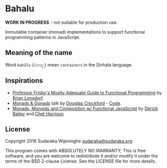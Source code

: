 # Bahalu

**WORK IN PROGRESS** - not suitable for production use.

Immutable container (monad) implementations to support functional programming
patterns in JavaScript.

## Meaning of the name

Word `bahālu` (බහාලු) mean `containers` in the Sinhala language.

## Inspirations

- [Professor Frisby's Mostly Adequate Guide to Functional Programming](https://drboolean.gitbooks.io/mostly-adequate-guide/content/) by [Brian Lonsdorf](https://twitter.com/drboolean).
- [Monads & Gonads](https://www.youtube.com/watch?v=b0EF0VTs9Dc) talk by [Douglas Crockford](http://www.crockford.com/) -  [Code](https://github.com/douglascrockford/monad).
- [Monads, Monoids and Composition w/ Functional JavaScript](https://www.youtube.com/watch?v=ZQSU4geXAxM) by [Derick Bailey](https://derickbailey.com/) and [Chet Harrison](https://www.linkedin.com/in/chetharrison)

## License

Copyright 2016 Sudaraka Wijesinghe <sudaraka@sudaraka.org>

This program comes with ABSOLUTELY NO WARRANTY;
This is free software, and you are welcome to redistribute it and/or modify it
under the terms of the BSD 2-clause License. See the LICENSE file for more
details.
